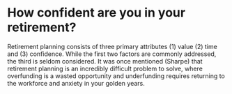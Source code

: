 # How confident are you in your retirement?

Retirement planning consists of three primary attributes (1) value (2) time and (3) confidence. While the first two factors are commonly addressed, the third is seldom considered. It was once mentioned (Sharpe) that retirement planning is an incredibly difficult problem to solve, where overfunding is a wasted opportunity and underfunding requires returning to the workforce and anxiety in your golden years. 